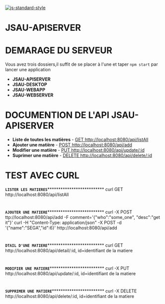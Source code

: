 [![js-standard-style](https://galilee.univ-paris13.fr/wp-content/uploads/logo-Institut-Galilee-UP13.jpg)](https://galilee.univ-paris13.fr/)
# JSAU-APISERVER

# DEMARAGE DU SERVEUR

Vous avez trois dossiers,il suffit de se placer à l'une et taper `npm start` par lancer une application

- **JSAU-APISERVER**
- **JSAU-DESKTOP** 
- **JSAU-WEBAPP** 
- **JSAU-WEBSERVER** 

# DOCUMENTION DE L'API JSAU-APISERVER

- **Liste de toutes les matières** - [GET http://localhost:8080/api/listAll](http://localhost:8080/api/listAll)
- **Ajouter une matière** - [POST http://localhost:8080/api/add](http://localhost:8080/add)
- **Modifier une matière** - [PUT http://localhost:8080/api/update/:id](http://localhost:8080/update/:id)
- **Suprimer une matière** - [DELETE http://localhost:8080/api/delete/:id](http://localhost:8080/delete/:id)

# TEST AVEC CURL

********************`LISTER LES MATIERES`**********************************************
curl GET http://localhost:8080/api/listAll
# 
********************`AJOUTER UNE MATIERE`**********************************************
curl -X POST ttp://localhost:8080/api/add -F comment='{"who":"some_one", "desc":"get it"}'
curl -H "Content-Type: application/json" -X POST -d '{"name":"SEGA","id":6}' http://localhost:8080/api/add
# 
********************`DTAIL D'UNE MATIERE`**********************************************
curl GET http://localhost:8080/api/detail/:id, id=identifiant de la matiere

# 
********************`MODIFIER UNE MATIERE`*********************************************
curl -X PUT http://localhost:8080/api/update/:id, id=identifiant de la matiere
# 
********************`SUPPRIMER UNE MATIERE`********************************************
curl -X DELETE http://localhost:8080/api/delete/:id, id=identifiant de la matiere


